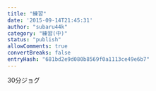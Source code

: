 ```yaml
---
title: "練習"
date: '2015-09-14T21:45:31'
author: "subaru44k"
category: "練習(中)"
status: "publish"
allowComments: true
convertBreaks: false
entryHash: "681bd2e9d080b8569f0a1113ce49e6b7"
---
```

30分ジョグ
